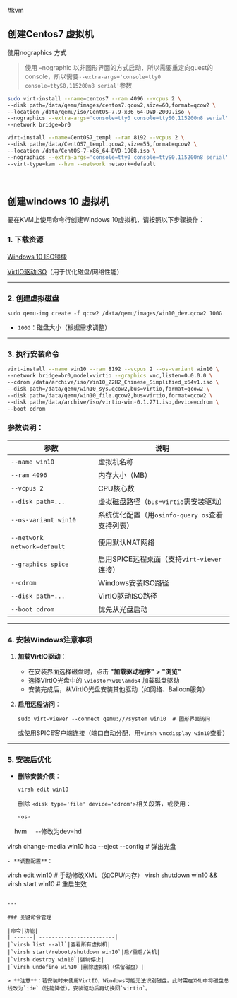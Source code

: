 #kvm

## 创建Centos7 虚拟机

使用nographics 方式

> 使用 –nographic 以非图形界面的方式启动，所以需要重定向guest的console，所以需要`--extra-args='console=tty0 console=ttyS0,115200n8 serial'`​参数

```bash
sudo virt-install --name=centos7 --ram 4096 --vcpus 2 \
--disk path=/data/qemu/images/centos7.qcow2,size=60,format=qcow2 \
--location /data/qemu/iso/CentOS-7.9-x86_64-DVD-2009.iso \
--nographics --extra-args='console=tty0 console=ttyS0,115200n8 serial'  \
--network bridge=br0
```

```bash
virt-install --name=CentOS7_templ --ram 8192 --vcpus 2 \
--disk path=/data/CentOS7_templ.qcow2,size=55,format=qcow2 \
--location /data/CentOS-7-x86_64-DVD-1908.iso \
--nographics --extra-args='console=tty0 console=ttyS0,115200n8 serial' \
--virt-type=kvm --hvm --network network=default
```

‍

## 创建windows 10 虚拟机

要在KVM上使用命令行创建Windows 10虚拟机，请按照以下步骤操作：

### 1. **下载资源**

[Windows 10 ISO镜像](https://www.microsoft.com/software-download/windows10)

[VirtIO驱动ISO](https://fedorapeople.org/groups/virt/virtio-win/direct-downloads/stable-virtio/virtio-win.iso)（用于优化磁盘/网络性能）

---

### 2. **创建虚拟磁盘**

```
sudo qemu-img create -f qcow2 /data/qemu/images/win10_dev.qcow2 100G
```

- ​`100G`​：磁盘大小（根据需求调整）

---

### 3. **执行安装命令**

```bash
virt-install --name win10 --ram 8192 --vcpus 2 --os-variant win10 \
--network bridge=br0,model=virtio --graphics vnc,listen=0.0.0.0 \
--cdrom /data/archive/iso/Win10_22H2_Chinese_Simplified_x64v1.iso \
--disk path=/data/qemu/win10_sys.qcow2,bus=virtio,format=qcow2 \
--disk path=/data/qemu/win10_file.qcow2,bus=virtio,format=qcow2 \
--disk path=/data/archive/iso/virtio-win-0.1.271.iso,device=cdrom \
--boot cdrom
```

### 参数说明：

|参数|说明|
| ------| ----------------------------------|
|​`--name win10`​|虚拟机名称|
|​`--ram 4096`​|内存大小（MB）|
|​`--vcpus 2`​|CPU核心数|
|​`--disk path=...`​|虚拟磁盘路径（`bus=virtio`​需安装驱动）|
|​`--os-variant win10`​|系统优化配置（用`osinfo-query os`​查看支持列表）|
|​`--network network=default`​|使用默认NAT网络|
|​`--graphics spice`​|启用SPICE远程桌面（支持`virt-viewer`​连接）|
|​`--cdrom`​|Windows安装ISO路径|
|​`--disk path=...`​|VirtIO驱动ISO路径|
|​`--boot cdrom`​|优先从光盘启动|

---

### 4. **安装Windows注意事项**

1. **加载VirtIO驱动**：

    - 在安装界面选择磁盘时，点击  **"加载驱动程序"**   **&gt;**   **"浏览"**
    - 选择VirtIO光盘中的 `\viostor\w10\amd64`​ 加载磁盘驱动
    - 安装完成后，从VirtIO光盘安装其他驱动（如网络、Balloon服务）
2. **启用远程访问**：

    ```
    sudo virt-viewer --connect qemu:///system win10  # 图形界面访问
    ```

    或使用SPICE客户端连接（端口自动分配，用`virsh vncdisplay win10`​查看）

---

### 5. **安装后优化**

- **删除安装介质**：

  ```
  virsh edit win10
  ```

  删除 `<disk type='file' device='cdrom'>`​ 相关段落，或使用：

  ```bash
  <os>
    <type arch='x86_64' machine='pc-q35-7.2'>hvm</type>
    <boot dev='hd'/>    --修改为dev=hd
  </os>


  virsh change-media win10 hda --eject --config  # 弹出光盘
  ```
- **调整配置**：

  ```
  virsh edit win10  # 手动修改XML（如CPU/内存）
  virsh shutdown win10 && virsh start win10  # 重启生效
  ```

---

### 关键命令管理

|命令|功能|
| ------| ------------------------|
|​`virsh list --all`​|查看所有虚拟机|
|​`virsh start/reboot/shutdown win10`​|启/重启/关机|
|​`virsh destroy win10`​|强制停止|
|​`virsh undefine win10`​|删除虚拟机（保留磁盘）|

> **注意**：若安装时未使用VirtIO，Windows可能无法识别磁盘。此时需在XML中将磁盘总线改为`ide`​（性能降低），安装驱动后再切换回`virtio`​。

‍
